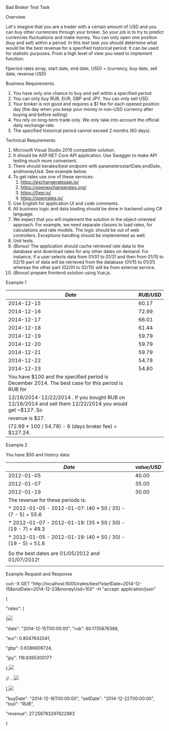 ﻿Bad Broker Test Task

Overview

Let's imagine that you are a trader with a certain amount of USD and you can buy other currencies through your broker. So your job is to try to predict currencies fluctuations and make money. You can only open one position (buy and sell) within a period. In this test task you should determine what would be the best revenue for a specified historical period. It can be used for statistic purposes. From a high level of view you need to implement function:

f(period rates array, start date, end date, USD) = (currency, buy date, sell date, revenue USD)

Business Requirements

1. You have only one chance to buy and sell within a specified period.
1. You can only buy RUB, EUR, GBP and JPY. You can only sell USD.
1. Your broker is not good and requires a $1 fee for each opened position day (the day when you keep your money in non-USD currency after buying and before selling).
1. You rely on long-term trade only. We only take into account the official daily exchange rate.
1. The specified historical period cannot exceed 2 months (60 days).

Technical Requirements

1. Microsoft Visual Studio 2019 compatible solution.
1. It should be ASP.NET Core API application. Use Swagger to make API testing much more convenient.
1. There should berates/best endpoint with parametersstartDate,endDate, andmoneyUsd. See example below.
1. To get rates use one of these services:
   1. <https://exchangeratesapi.io/>
   1. <https://openexchangerates.org/>
   1. <https://fixer.io/>
   1. <https://openrates.io/>
1. Use English for application UI and code comments.
1. All business logic and data loading should be done in backend using C# language.
1. We expect that you will implement the solution in the object-oriented approach. For example, we need separate classes to load rates, for calculations and rate models. The logic should be out of web controllers. Exceptions handling should be implemented as well.
1. Unit tests.
1. *(Bonus)* The application should cache retrieved rate data to the database and download rates for any other dates on demand. For instance, if a user selects data from 01/01 to 01/31 and then from 01/15 to 02/15 part of data will be retrieved from the database (01/15 to 01/31) whereas the other part (02/01 to 02/15) will be from external service.
1. *(Bonus)* prepare frontend solution using Vue.js.

Example 1

|***Date***|***RUB/USD***|
| - | - |
|2014-12-15|60\.17|
|2014-12-16|72\.99|
|2014-12-17|66\.01|
|2014-12-18|61\.44|
|2014-12-19|59\.79|
|2014-12-20|59\.79|
|2014-12-21|59\.79|
|2014-12-22|54\.78|
|2014-12-23|54\.80|
|You have $100 and the specified period is December 2014. The best case for this period is RUB for||
|12/16/2014-12/22/2014 . If you bought RUB on 12/16/2014 and sell them 12/22/2014 you would get ~$127. So||
|revenue is $27.||
|(72.99 \* 100 / 54.78) - 6 (days broker fee) = $127.24.||

Example 2

You have $50 and history data:



|***Date***|***value/USD***|
| - | - |
|2012-01-05|40\.00|
|2012-01-07|35\.00|
|2012-01-19|30\.00|
|The revenue for these periods is:||
|\* 2012-01-05 - 2012-01-07: (40 \* 50 / 35) - (7 - 5) = 55.6||
|\* 2012-01-07 - 2012-01-19: (35 \* 50 / 30) - (19 - 7) = 49.3||
|\* 2012-01-05 - 2012-01-19: (40 \* 50 / 30) - (19 - 5) = 51.6||
|||
|So the best dates are 01/05/2012 and 01/07/2012!||
|||
Example Request and Response

curl -X GET "http://localhost:5000/rates/best?startDate=2014-12-15&endDate=2014-12-23&moneyUsd=100" -H "accept: application/json"

{

"rates": [

{![](Aspose.Words.487fcc18-3e17-41eb-833a-1bcec9038bc7.001.png)

"date": "2014-12-15T00:00:00", "rub": 60.1735876388,

"eur": 0.8047642041,

"gbp": 0.6386608724,

"jpy": 118.8395300177

},![](Aspose.Words.487fcc18-3e17-41eb-833a-1bcec9038bc7.002.png)

// ...![](Aspose.Words.487fcc18-3e17-41eb-833a-1bcec9038bc7.003.png)

],![](Aspose.Words.487fcc18-3e17-41eb-833a-1bcec9038bc7.004.png)

"buyDate": "2014-12-16T00:00:00", "sellDate": "2014-12-22T00:00:00", "tool": "RUB",

"revenue": 27.258783297622983

}
